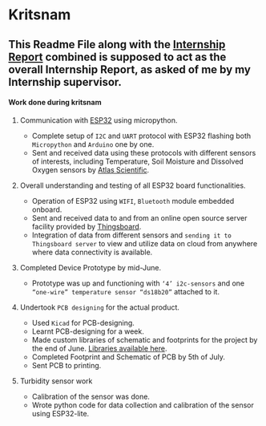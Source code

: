 # Kritsnam
## This Readme File along with the [Internship Report](https://docs.google.com/document/d/1d3_xtN9i_Wj691PzjaKGMzGlf7cwWjBEGhsV79FglIs/edit?usp=sharing) combined is supposed to act as the overall Internship Report, as asked of me by my Internship supervisor. 
#### Work done during kritsnam

1. Communication with [ESP32](https://www.espressif.com/en/products/hardware/esp32/overview) using micropython.
   - Complete setup of `I2C` and `UART` protocol with ESP32 flashing both `Micropython` and `Arduino` one by one.
   - Sent and received data using these protocols with different sensors of interests, including Temperature, Soil Moisture and  Dissolved Oxygen sensors by [Atlas Scientific](https://www.atlas-scientific.com/).
 
2. Overall understanding and testing of all ESP32 board functionalities.
   - Operation of ESP32 using `WIFI`, `Bluetooth` module embedded onboard.
   - Sent and received data to and from an online open source server facility provided by [Thingsboard](https://thingsboard.io).
   - Integration of data from different sensors and `sending it to Thingsboard server` to view and utilize data on cloud from anywhere where data connectivity is available.


3. Completed Device Prototype by mid-June.
   - Prototype was up and functioning with `‘4’ i2c-sensors` and one `“one-wire” temperature sensor “ds18b20”` attached to it.
 
4. Undertook `PCB designing` for the actual product.
   - Used `Kicad` for PCB-designing.
   - Learnt PCB-designing for a week.
   - Made custom libraries of schematic and footprints for the project by the end of June. 
[Libraries available here](https://git.kritsnam.in/bsahil/Kritsnam-work/tree/master/PCB-Design).
   - Completed Footprint and Schematic of PCB by 5th of July.
   - Sent PCB to printing.

5. Turbidity sensor work
   - Calibration of the sensor was done.
   - Wrote python code for data collection and calibration of the sensor using ESP32-lite. 
